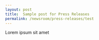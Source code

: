 ```yaml
---
layout: post
title:  Sample post for Press Releases
permalink: /newsroom/press-releases/test
---
```

Lorem ipsum sit amet
